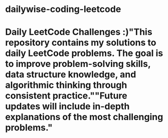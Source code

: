 # dailywise-coding-leetcode
# Daily LeetCode Challenges :)"This repository contains my solutions to daily LeetCode problems. The goal is to improve problem-solving skills, data structure knowledge, and algorithmic thinking through consistent practice.""Future updates will include in-depth explanations of the most challenging problems."
